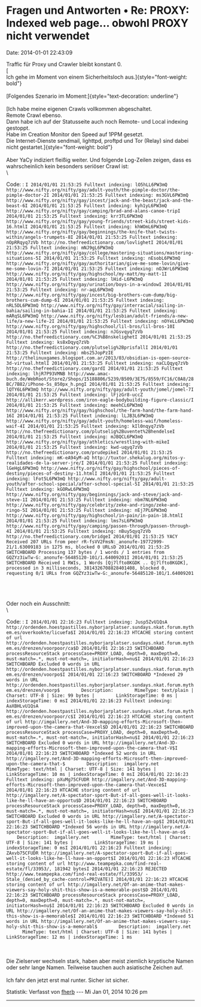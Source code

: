 Fragen und Antworten • Re: PROXY: Indexed web page\... obwohl PROXY nicht verwendet
===================================================================================

Date: 2014-01-01 22:43:09

Traffic für Proxy und Crawler bleibt konstant 0.\
[\
Ich gehe im Moment von einem Sicherheitsloch
aus.]{style="font-weight: bold"}\
\
[Folgendes Szenario im Moment:]{style="text-decoration: underline"}\
\
[Ich habe meine eigenen Crawls vollkommen abgeschaltet.\
Remote Crawl ebenso.\
Dann habe ich auf der Statusseite auch noch Remote- und Local indexing
gestoppt.\
Habe im Creation Monitor den Speed auf 1PPM gesetzt.\
Die Internet-Dienste sendmail, lighttpd, proftpd und Tor (Relay) sind
dabei nicht gestartet.]{style="font-weight: bold"}\
\
Aber YaCy indiziert fleißig weiter. Und folgende Log-Zeilen zeigen, dass
es wahrscheinlich kein besonders seriöser Crawl ist:\
\

Code: 
:   `I 2014/01/01 21:53:25 Fulltext indexing: lO5hLL6PW3mQ http://www.nifty.org/nifty/gay/adult-youth/the-pimple-doctor/the-pimple-doctor-2I 2014/01/01 21:53:25 Fulltext indexing: ms3GVL6PW3mQ http://www.nifty.org/nifty/gay/incest/jack-and-the-beast/jack-and-the-beast-6I 2014/01/01 21:53:25 Fulltext indexing: kyh1yL6PW3mQ http://www.nifty.org/nifty/gay/camping/brad-and-alans-canoe-tripI 2014/01/01 21:53:25 Fulltext indexing: krr3TL6PW3mQ http://www.nifty.org/nifty/gay/young-friends/street-kids/street-kids-16.htmlI 2014/01/01 21:53:25 Fulltext indexing: khWOmL6PW3mQ http://www.nifty.org/nifty/gay/beginnings/the-knife-that-twists-within/angels-trumpets-8I 2014/01/01 21:53:25 Fulltext indexing: nOpRRqyq7zVb http://no.thefreedictionary.com/lovlighetI 2014/01/01 21:53:25 Fulltext indexing: mNJ9gL6PW3mQ http://www.nifty.org/nifty/gay/college/mastering-situations/mastering-situations-5I 2014/01/01 21:53:25 Fulltext indexing: nEsobL6PW3mQ http://www.nifty.org/nifty/gay/authoritarian/give-me-some-lovin/give-me-some-lovin-7I 2014/01/01 21:53:25 Fulltext indexing: nOJWrL6PW3mQ http://www.nifty.org/nifty/gay/highschool/my-matt/my-matt-1I 2014/01/01 21:53:25 Fulltext indexing: lHid-L6PW3mQ http://www.nifty.org/nifty/gay/urination/boys-in-a-windowI 2014/01/01 21:53:25 Fulltext indexing: nr-aqL6PW3mQ http://www.nifty.org/nifty/gay/incest/big-brothers-cum-dump/big-brothers-cum-dump-6I 2014/01/01 21:53:25 Fulltext indexing: nRL5DL6PW3mQ http://www.nifty.org/nifty/gay/interracial/sailing-in-bahia/sailing-in-bahia-1I 2014/01/01 21:53:25 Fulltext indexing: mARqSL6PW3mQ http://www.nifty.org/nifty/lesbian/adult-friends/a-new-life/a-new-life-2I 2014/01/01 21:53:25 Fulltext indexing: nOYeLL6PW3mQ http://www.nifty.org/nifty/gay/highschool/lil-bros/lil-bros-10I 2014/01/01 21:53:25 Fulltext indexing: nJGsvqyq7zVb http://no.thefreedictionary.com/%C3%B8nskelighetI 2014/01/01 21:53:25 Fulltext indexing: ks8xDqyq7zVb http://no.thefreedictionary.com/plutselig%2BprisfallI 2014/01/01 21:53:25 Fulltext indexing: mbs25JopPzIE http://thelinuxgames.blogspot.com.ar/2013/03/obsidian-is-open-source-3d-virtual.htmlI 2014/01/01 21:53:25 Fulltext indexing: naCLQqyq7zVb http://no.thefreedictionary.com/gardI 2014/01/01 21:53:25 Fulltext indexing: lhjR7P93VMNB http://www.amac-buch.de/WebRoot/Store2/Shops/15188806/5239/B509/3E75/8559/FC16/C0A8/28BC/7B82/iPhone-5s_850px_h.pngI 2014/01/01 21:53:25 Fulltext indexing: lQTY6L6PW3mQ http://www.nifty.org/nifty/gay/adult-youth/jomel/jomel-7I 2014/01/01 21:53:25 Fulltext indexing: lFjzGr8-uccZ http://allikerr.wordpress.com/iron-eagle-bodybuilding-figure-classic/I 2014/01/01 21:53:25 Fulltext indexing: meehCL6PW3mQ http://www.nifty.org/nifty/gay/highschool/the-farm-hand/the-farm-hand-16I 2014/01/01 21:53:25 Fulltext indexing: lLJB3L6PW3mQ http://www.nifty.org/nifty/gay/adult-youth/homeless-waif/homeless-waif-4I 2014/01/01 21:53:25 Fulltext indexing: kIl0nqyq7zVb http://no.thefreedictionary.com/plutselig%2Buventet%2BhendelseI 2014/01/01 21:53:25 Fulltext indexing: mJBQCL6PW3mQ http://www.nifty.org/nifty/gay/athletics/wrestling-with-mikeI 2014/01/01 21:53:25 Fulltext indexing: kwd-uqyq7zVb http://no.thefreedictionary.com/prudepikeI 2014/01/01 21:53:25 Fulltext indexing: mK-eA94yM-aQ http://tuxtor.shekalug.org/mitos-y-realidades-de-la-server-jre/I 2014/01/01 21:53:25 Fulltext indexing: lGeHgL6PW3mQ http://www.nifty.org/nifty/gay/highschool/pieces-of-destiny/pieces-of-destiny-11.htmlI 2014/01/01 21:53:25 Fulltext indexing: lFot5L6PW3mQ http://www.nifty.org/nifty/gay/adult-youth/after-school-special/after-school-special-5I 2014/01/01 21:53:25 Fulltext indexing: kGORwL6PW3mQ http://www.nifty.org/nifty/gay/beginnings/jack-and-steve/jack-and-steve-1I 2014/01/01 21:53:25 Fulltext indexing: nbm7NL6PW3mQ http://www.nifty.org/nifty/gay/celebrity/zeke-and-ringo/zeke-and-ringo-5I 2014/01/01 21:53:25 Fulltext indexing: nEj7PL6PW3mQ http://www.nifty.org/nifty/gay/highschool/in-pain/in-pain-18.htmlI 2014/01/01 21:53:25 Fulltext indexing: lms7sL6PW3mQ http://www.nifty.org/nifty/gay/camping/passen-through/passen-through-4I 2014/01/01 21:53:25 Fulltext indexing: nBuy5qyq7zVb http://no.thefreedictionary.com/bridgeI 2014/01/01 21:53:25 YACY Received 207 URLs from peer rR-fsVV2FmsN:_anonufe-19772999-21/1.63009183 in 1275 ms, blocked 0 URLsD 2014/01/01 21:53:25 SWITCHBOARD Processing 137 bytes / 1 words / 1 entries from GQZYz3iwTw-G:_anonufe-56485120-101/1.64009201I 2014/01/01 21:53:25 SWITCHBOARD Received 1 RWIs, 1 Words [Qj7lfto8KGDK .. Qj7lfto8KGDK], processed in 3 milliseconds, 3814326708828401408, blocked 0, requesting 0/1 URLs from GQZYz3iwTw-G:_anonufe-56485120-101/1.64009201`

\
\
\
Oder noch ein Ausschnitt:\
\

Code: 
:   `I 2014/01/01 22:16:23 Fulltext indexing: Jusp5ZvU1QsA http://ordenden.hoestpastilles.nyborjarplatser.sundays.nkat.forum.mythem.es/overkookte/licuefa$I 2014/01/01 22:16:23 HTCACHE storing content of url http://ordenden.hoestpastilles.nyborjarplatser.sundays.nkat.forum.mythem.es/drenzen/voorpoor/ca$D 2014/01/01 22:16:23 SWITCHBOARD processResourceStack processCase=PROXY_LOAD, depth=0, maxDepth=0, must-match=.*, must-not-match=, initiatorHash=nu$I 2014/01/01 22:16:23 SWITCHBOARD Excluded 0 words in URL http://ordenden.hoestpastilles.nyborjarplatser.sundays.nkat.forum.mythem.es/drenzen/voorpo$I 2014/01/01 22:16:23 SWITCHBOARD *Indexed 29 words in URL http://ordenden.hoestpastilles.nyborjarplatser.sundays.nkat.forum.mythem.es/drenzen/voorp$        Description:        MimeType: text/plain | Charset: UTF-8 | Size: 99 bytes |        LinkStorageTime: 0 ms | indexStorageTime: 0 msI 2014/01/01 22:16:23 Fulltext indexing: AaXBHLvU1QsA http://ordenden.hoestpastilles.nyborjarplatser.sundays.nkat.forum.mythem.es/drenzen/voorpoor/c$I 2014/01/01 22:16:23 HTCACHE storing content of url http://imgallery.net/And-3D-mapping-efforts-Microsoft-then-improved-upon-the-camera-that-Vexcel$D 2014/01/01 22:16:23 SWITCHBOARD processResourceStack processCase=PROXY_LOAD, depth=0, maxDepth=0, must-match=.*, must-not-match=, initiatorHash=nu$I 2014/01/01 22:16:23 SWITCHBOARD Excluded 0 words in URL http://imgallery.net/And-3D-mapping-efforts-Microsoft-then-improved-upon-the-camera-that-V$I 2014/01/01 22:16:23 SWITCHBOARD *Indexed 52 words in URL http://imgallery.net/And-3D-mapping-efforts-Microsoft-then-improved-upon-the-camera-that-$        Description:  imgallery.net        MimeType: text/html | Charset: UTF-8 | Size: 141 bytes |        LinkStorageTime: 10 ms | indexStorageTime: 0 msI 2014/01/01 22:16:23 Fulltext indexing: pXuMg75CFUDR http://imgallery.net/And-3D-mapping-efforts-Microsoft-then-improved-upon-the-camera-that-Vexce$I 2014/01/01 22:16:23 HTCACHE storing content of url http://imgallery.net/A-spectator-sport-But-if-all-goes-well-it-looks-like-he-ll-have-an-opportu$D 2014/01/01 22:16:23 SWITCHBOARD processResourceStack processCase=PROXY_LOAD, depth=0, maxDepth=0, must-match=.*, must-not-match=, initiatorHash=nu$I 2014/01/01 22:16:23 SWITCHBOARD Excluded 0 words in URL http://imgallery.net/A-spectator-sport-But-if-all-goes-well-it-looks-like-he-ll-have-an-op$I 2014/01/01 22:16:23 SWITCHBOARD *Indexed 56 words in URL http://imgallery.net/A-spectator-sport-But-if-all-goes-well-it-looks-like-he-ll-have-an-o$        Description:  imgallery.net        MimeType: text/html | Charset: UTF-8 | Size: 141 bytes |        LinkStorageTime: 19 ms | indexStorageTime: 0 msI 2014/01/01 22:16:23 Fulltext indexing: ZAxvb75CFUDR http://imgallery.net/A-spectator-sport-But-if-all-goes-well-it-looks-like-he-ll-have-an-opport$I 2014/01/01 22:16:23 HTCACHE storing content of url http://www.teampepka.com/find-real-estate/fl/33953/, 181942 bytesI 2014/01/01 22:16:23 REJECTED http://www.teampepka.com/find-real-estate/fl/33953/ - Stale_(denied_by_cache-control=PRIVATE)I 2014/01/01 22:16:23 HTCACHE storing content of url http://imgallery.net/Of-an-anime-that-makes-viewers-say-holy-shit-this-show-is-a-memorable-post$D 2014/01/01 22:16:23 SWITCHBOARD processResourceStack processCase=PROXY_LOAD, depth=0, maxDepth=0, must-match=.*, must-not-match=, initiatorHash=nu$I 2014/01/01 22:16:23 SWITCHBOARD Excluded 0 words in URL http://imgallery.net/Of-an-anime-that-makes-viewers-say-holy-shit-this-show-is-a-memorable$I 2014/01/01 22:16:23 SWITCHBOARD *Indexed 51 words in URL http://imgallery.net/Of-an-anime-that-makes-viewers-say-holy-shit-this-show-is-a-memorabl$        Description:  imgallery.net        MimeType: text/html | Charset: UTF-8 | Size: 141 bytes |        LinkStorageTime: 12 ms | indexStorageTime: 1 ms`

\
\
Die Zielserver wechseln stark, haben aber meist ziemlich kryptische
Namen oder sehr lange Namen. Teilweise tauchen auch asiatische Zeichen
auf.\
\
Ich fahr den jetzt erst mal runter. Sicher ist sicher.

Statistik: Verfasst von
[fherb](http://forum.yacy-websuche.de/memberlist.php?mode=viewprofile&u=9031)
--- Mi Jan 01, 2014 10:26 pm

------------------------------------------------------------------------
